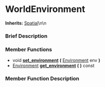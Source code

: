 #  WorldEnvironment  
**Inherits:** [Spatial](class_spatial)\\n\\n
###  Brief Description  


###  Member Functions 
  * void  **[set_environment](#set_environment)**  **(** [Environment](class_environment) env  **)**
  * [Environment](class_environment)  **[get_environment](#get_environment)**  **(** **)** const

###  Member Function Description  

